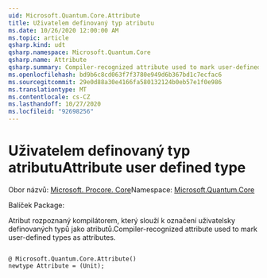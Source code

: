 ```yaml
---
uid: Microsoft.Quantum.Core.Attribute
title: Uživatelem definovaný typ atributu
ms.date: 10/26/2020 12:00:00 AM
ms.topic: article
qsharp.kind: udt
qsharp.namespace: Microsoft.Quantum.Core
qsharp.name: Attribute
qsharp.summary: Compiler-recognized attribute used to mark user-defined types as attributes.
ms.openlocfilehash: bd9b6c8cd063f7f3780e949d6b367bd1c7ecfac6
ms.sourcegitcommit: 29e0d88a30e4166fa580132124b0eb57e1f0e986
ms.translationtype: MT
ms.contentlocale: cs-CZ
ms.lasthandoff: 10/27/2020
ms.locfileid: "92698256"
---
```

# <a name="attribute-user-defined-type"></a><span data-ttu-id="86e00-102">Uživatelem definovaný typ atributu</span><span class="sxs-lookup"><span data-stu-id="86e00-102">Attribute user defined type</span></span>

<span data-ttu-id="86e00-103">Obor názvů: [Microsoft. Procore. Core](xref:Microsoft.Quantum.Core)</span><span class="sxs-lookup"><span data-stu-id="86e00-103">Namespace: [Microsoft.Quantum.Core](xref:Microsoft.Quantum.Core)</span></span>

<span data-ttu-id="86e00-104">Balíček [](https://nuget.org/packages/)</span><span class="sxs-lookup"><span data-stu-id="86e00-104">Package: [](https://nuget.org/packages/)</span></span>


<span data-ttu-id="86e00-105">Atribut rozpoznaný kompilátorem, který slouží k označení uživatelsky definovaných typů jako atributů.</span><span class="sxs-lookup"><span data-stu-id="86e00-105">Compiler-recognized attribute used to mark user-defined types as attributes.</span></span>

```qsharp

@ Microsoft.Quantum.Core.Attribute()
newtype Attribute = (Unit);
```

